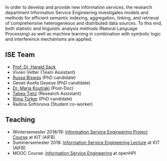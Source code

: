 In order to develop and provide new information services, the research department Information Service Engineering investigates models and methods for efficient semantic indexing, aggregation, linking, and retrieval of comprehensive heterogeneous and distributed data sources. To this end, both statistic and linguistic analysis methods (Natural Language Processing) as well as machine learning in combination with symbolic logic and interference mechanisms are applied.

## ISE Team

- [Prof. Dr. Harald Sack](https://www.fiz-karlsruhe.de/en/forschung/lebenslauf-prof-dr-harald-sack) 
- Vivien Vetter (Team Assistant)
- [Russa Biswas](https://www.fiz-karlsruhe.de/index.php/en/forschung/lebenslauf-und-publikationen-russa-biswas) (PhD candidate)
- Genet-Asefa Gesese (PhD candidate) 
- [Dr. Maria Koutraki](https://www.fiz-karlsruhe.de/index.php/en/forschung/lebenslauf-und-publikationen-dr-maria-koutraki) (Post-Doc)
- [Tabea Tietz](https://www.fiz-karlsruhe.de/index.php/en/forschung/lebenslauf-und-publikationen-tabea-tietz) (Research Assistant)
- [Rima Türker](https://www.fiz-karlsruhe.de/index.php/en/forschung/lebenslauf-und-publikationen-rima-tuerker) (PhD candidate)
- Radina Sofronova (Student co-worker)

## Teaching
- Wintersemester 2018/19: [Information Service Engineering Project Course](http://www.aifb.kit.edu/web/Lehre/Praktikum_Projektpraktikum_Information_Service_Engineering/en) at KIT (AIFB)  
- Summersemester 2018: [Information Service Engineering Lecture](http://www.aifb.kit.edu/web/Lehre/Vorlesung_Information_Service_Engineering/en) at KIT (AIFB)  
- MOOC Course: [Information Service Engineering](https://open.hpi.de/courses/semanticweb2017/) at openHPI  






